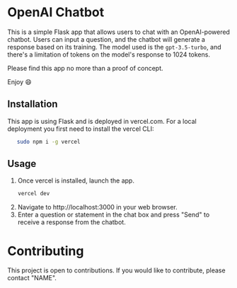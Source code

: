# OpenAI Chatbot

This is a simple Flask app that allows users to chat with an OpenAI-powered chatbot. 
Users can input a question, and the chatbot will generate a response based on its training.
The model used is the `gpt-3.5-turbo`, and there's a limitation of tokens on the model's response to
1024 tokens.

Please find this app no more than a proof of concept.

Enjoy 😄

## Installation
This app is using Flask and is deployed in vercel.com. 
For a local deployment you first need to install the vercel CLI:
 ```bash
    sudo npm i -g vercel
```
## Usage
1. Once vercel is installed, launch the app.
    ```bash
    vercel dev
    ```
2. Navigate to http://localhost:3000 in your web browser.
3. Enter a question or statement in the chat box and press "Send" to receive a response from the chatbot.

# Contributing

This project is open to contributions. If you would like to contribute, please contact "NAME".